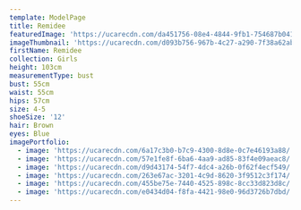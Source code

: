 ```yaml
---
template: ModelPage
title: Remidee
featuredImage: 'https://ucarecdn.com/da451756-08e4-4844-9fb1-754687b04192/'
imageThumbnail: 'https://ucarecdn.com/d093b756-967b-4c27-a290-7f38a62ab117/'
firstName: Remidee
collection: Girls
height: 103cm
measurementType: bust
bust: 55cm
waist: 55cm
hips: 57cm
size: 4-5
shoeSize: '12'
hair: Brown
eyes: Blue
imagePortfolio:
  - image: 'https://ucarecdn.com/6a17c3b0-b7c9-4300-8d8e-0c7e46193a88/'
  - image: 'https://ucarecdn.com/57e1fe8f-6ba6-4aa9-ad85-83f4e09aeac8/'
  - image: 'https://ucarecdn.com/d9d43174-54f7-4dc4-a26b-0f62f4ecf549/'
  - image: 'https://ucarecdn.com/263e67ac-3201-4c9d-8620-3f9512c3f174/'
  - image: 'https://ucarecdn.com/455be75e-7440-4525-898c-8cc33d823d8c/'
  - image: 'https://ucarecdn.com/e0434d04-f8fa-4421-98e0-96d3726b7dbd/'
---
```


